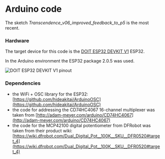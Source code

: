 # Arduino code

The sketch _Transcendence\_v06\_improved\_feedback\_to\_p5_ is the most recent.


### Hardware

The target device for this code is the [DOIT ESP32 DEVKIT V1](https://grobotronics.com/esp32-development-board-devkit-v1.html?sl=en) ESP32.

In the Arduino environment the ESP32 package 2.0.5 was used.

![DOIT ESP32 DEVKIT V1 pinout](https://grobotronics.com/images/companies/1/71kEWzr29bL._AC_SL1001_.jpg)

### Dependencies

- the WiFi + OSC library for the ESP32: [https://github.com/hideakitai/ArduinoOSC](https://github.com/hideakitai/ArduinoOSC)
- the code for addressing the CD74HC4067 16-channel multiplexer was taken from [http://adam-meyer.com/arduino/CD74HC4067](http://adam-meyer.com/arduino/CD74HC4067)
- the code for the MCP42100 digital potentiometer from DFRobot was taken from their product wiki: [https://wiki.dfrobot.com/Dual_Digital_Pot__100K__SKU__DFR0520#target_4](https://wiki.dfrobot.com/Dual_Digital_Pot__100K__SKU__DFR0520#target_4)


